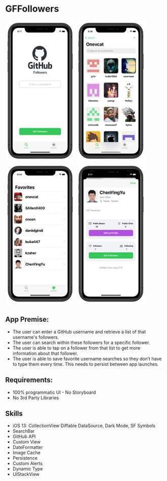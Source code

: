 # GFFollowers
<img src="https://github.com/ChenYingYu/reflections/blob/master/ScreenShot/GHFollowers-1.png" width="220" height="448"> <img src="https://github.com/ChenYingYu/reflections/blob/master/ScreenShot/GHFollowers-2.png" width="220" height="448"> <img src="https://github.com/ChenYingYu/reflections/blob/master/ScreenShot/GHFollowers-3.png" width="220" height="448"> <img src="https://github.com/ChenYingYu/reflections/blob/master/ScreenShot/GHFollowers-4.png" width="220" height="448"> 


## App Premise:

- The user can enter a GitHub username and retrieve a list of that username's followers.
- The user can search within these followers for a specific follower.
- The user is able to tap on a follower from that list to get more information about that follower. 
- The user is able to save favorite username searches so they don’t have to type them every time. This needs to persist between app launches.



## Requirements:

- 100% programmatic UI - No Storyboard
- No 3rd Party Libraries

## Skills
* iOS 13: CollectionView Diffable DataSource, Dark Mode, SF Symbols
* SearchBar
* GitHub API
* Custom View
* DateFormatter
* Image Cache
* Persistence
* Custom Alerts
* Dynamic Type
* UIStackView
